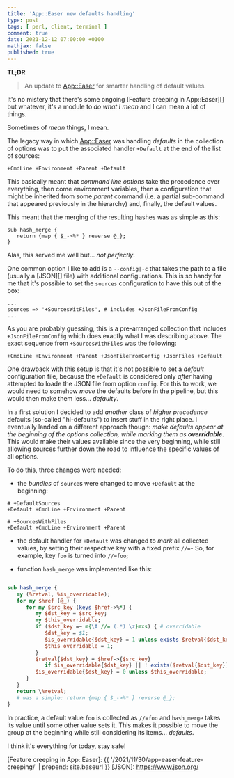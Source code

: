 ```yaml
---
title: 'App::Easer new defaults handling'
type: post
tags: [ perl, client, terminal ]
comment: true
date: 2021-12-12 07:00:00 +0100
mathjax: false
published: true
---
```


**TL;DR**

> An update to [App::Easer][] for smarter handling of default values.

It's no mistery that there's some ongoing [Feature creeping in
App::Easer][] but whatever, it's a module to *do what I mean* and I can
mean a lot of things.

Sometimes of *mean* things, I mean.

The legacy way in which [App::Easer][] was handling *defaults* in the
collection of options was to put the associated handler `+Default` at
the end of the list of sources:

```
+CmdLine +Environment +Parent +Default
```

This basically meant that *command line options* take the precedence
over everything, then come environment variables, then a configuration
that might be inherited from some *parent* command (i.e. a partial
sub-command that appeared previously in the hierarchy) and, finally, the
default values.

This meant that the merging of the resulting hashes was as simple as
this:

```
sub hash_merge {
   return {map { $_->%* } reverse @_};
}
```

Alas, this served me well but... *not perfectly*.

One common option I like to add is a `--config|-c` that takes the path
to a file (usually a [JSON][] file) with additional configurations. This
is so handy for me that it's possible to set the `sources` configuration
to have this out of the box:

```
...
sources => '+SourcesWitFiles', # includes +JsonFileFromConfig
...
```

As you are probably guessing, this is a pre-arranged collection that
includes `+JsonFileFromConfig` which does exactly what I was describing
above. The exact sequence from `+SourcesWithFiles` was the following:

```
+CmdLine +Environment +Parent +JsonFileFromConfig +JsonFiles +Default
```

One drawback with this setup is that it's not possible to set a
*default* configuration file, because the `+Default` is considered only
*after* having attempted to loade the JSON file from option `config`.
For this to work, we would need to somehow *move* the defaults before in
the pipeline, but this would then make them less... *defaulty*.

In a first solution I decided to add *another* class of *higher
precedence* defaults (so-called "hi-defaults") to insert stuff in the
right place. I eventually landed on a different approach though: *make
defaults appear at the beginning of the options collection, while
marking them as **overridable***. This would make their values available
since the very beginning, while still allowing sources further down the
road to influence the specific values of all options.

To do this, three changes were needed:

- the *bundles* of `source`s were changed to move `+Default` at the
  beginning:

```
# +DefaultSources
+Default +CmdLine +Environment +Parent 

# +SourcesWithFiles
+Default +CmdLine +Environment +Parent
```

- the default handler for `+Default` was changed to *mark* all collected
  values, by setting their respective key with a fixed prefix `//=`- So,
  for example, key `foo` is turned into `//=foo`;

- function `hash_merge` was implemented like this:

```perl

sub hash_merge {
   my (%retval, %is_overridable);
   for my $href (@_) {
      for my $src_key (keys $href->%*) {
         my $dst_key = $src_key;
         my $this_overridable;
         if ($dst_key =~ m{\A //= (.*) \z}mxs) { # overridable
            $dst_key = $1;
            $is_overridable{$dst_key} = 1 unless exists $retval{$dst_key};
            $this_overridable = 1;
         }
         $retval{$dst_key} = $href->{$src_key}
            if $is_overridable{$dst_key} || ! exists($retval{$dst_key});
         $is_overridable{$dst_key} = 0 unless $this_overridable;
      }
   }
   return \%retval;
   # was a simple: return {map { $_->%* } reverse @_};
}
```

In practice, a default value `foo` is collected as `//=foo` and
`hash_merge` takes its value until some other value sets it. This makes
it possible to move the group at the beginning while still considering
its items... *defaults*.

I think it's everything for today, stay safe!

[Perl]: https://www.perl.org/
[App::Easer]: https://metacpan.org/pod/App::Easer
[Feature creeping in App::Easer]: {{ '/2021/11/30/app-easer-feature-creeping/' | prepend: site.baseurl }}
[JSON]: https://www.json.org/
